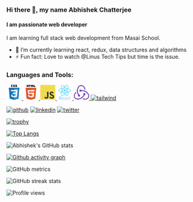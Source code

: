 ### Hi there 👋, my name Abhishek Chatterjee
#### I am passionate web developer
I am learning full stack web development from Masai School.

- 🌱 I’m currently learning react, redux, data structures and algorithms  
- ⚡ Fun fact: Love to watch @Linus Tech Tips but time is the issue. 

<h3 align="left">Languages and Tools:</h3>
<p align="left"> <a href="https://www.w3schools.com/css/" target="_blank" rel="noreferrer"> <img src="https://raw.githubusercontent.com/devicons/devicon/master/icons/css3/css3-original-wordmark.svg" alt="css3" width="40" height="40"/> </a> <a href="https://www.w3.org/html/" target="_blank" rel="noreferrer"> <img src="https://raw.githubusercontent.com/devicons/devicon/master/icons/html5/html5-original-wordmark.svg" alt="html5" width="40" height="40"/> </a> <a href="https://developer.mozilla.org/en-US/docs/Web/JavaScript" target="_blank" rel="noreferrer"> <img src="https://raw.githubusercontent.com/devicons/devicon/master/icons/javascript/javascript-original.svg" alt="javascript" width="40" height="40"/> </a> <a href="https://reactjs.org/" target="_blank" rel="noreferrer"> <img src="https://raw.githubusercontent.com/devicons/devicon/master/icons/react/react-original-wordmark.svg" alt="react" width="40" height="40"/> </a> <a href="https://redux.js.org" target="_blank" rel="noreferrer"> <img src="https://raw.githubusercontent.com/devicons/devicon/master/icons/redux/redux-original.svg" alt="redux" width="40" height="40"/> </a> <a href="https://tailwindcss.com/" target="_blank" rel="noreferrer"> <img src="https://www.vectorlogo.zone/logos/tailwindcss/tailwindcss-icon.svg" alt="tailwind" width="40" height="40"/> </a> </p>


[<img src='https://cdn.jsdelivr.net/npm/simple-icons@3.0.1/icons/github.svg' alt='github' height='40'>](https://github.com/abhishek1337chatterjee)  [<img src='https://cdn.jsdelivr.net/npm/simple-icons@3.0.1/icons/linkedin.svg' alt='linkedin' height='40'>](https://www.linkedin.com/in/abhishekchatterjee-saheb1337/)  [<img src='https://cdn.jsdelivr.net/npm/simple-icons@3.0.1/icons/twitter.svg' alt='twitter' height='40'>](https://twitter.com/saheb1337)  

[![trophy](https://github-profile-trophy.vercel.app/?username=abhishek1337chatterjee&theme=onedark)](https://github.com/ryo-ma/github-profile-trophy)

[![Top Langs](https://github-readme-stats.vercel.app/api/top-langs/?username=abhishek1337chatterjee&theme=radical)](https://github.com/anuraghazra/github-readme-stats)

![Abhishek's GitHub stats](https://github-readme-stats.vercel.app/api?username=abhishek1337chatterjee&show_icons=true&theme=radical)  

[![Github activity graph](https://github-readme-activity-graph.cyclic.app/graph?username=abhishek1337chatterjee&theme=rogue)](https://github.com/ashutosh00710/github-readme-activity-graph)

![GitHub metrics](https://metrics.lecoq.io/abhishek1337chatterjee)  

![GitHub streak stats](https://streak-stats.demolab.com/?user=abhishek1337chatterjee)  

![Profile views](https://gpvc.arturio.dev/abhishek1337chatterjee)  
